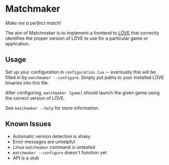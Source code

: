 # Matchmaker
*Make me a perfect match!*

The aim of Matchmaker is to implement a frontend to [LÖVE](//love2d.org) that correctly identifies the proper version of LÖVE to use for a particular game or application.

## Usage
Set up your configuration in `configuration.lua` -- eventually this will be filled in by `matchmaker --configure`. Simply put paths to your installed LÖVE binaries into this file.

After configuring, `matchmaker [game]` should launch the given game using the correct version of LÖVE.

See `matchmaker --help` for more information.

## Known Issues
- Automatic version detection is shaky
- Error messages are unhelpful
- Linux `matchmaker` command is untested
- `matchmaker --configure` doesn't function yet
- API is a stub
